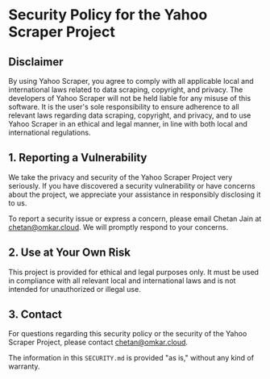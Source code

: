 
# Security Policy for the Yahoo Scraper Project

## Disclaimer

By using Yahoo Scraper, you agree to comply with all applicable local and international laws related to data scraping, copyright, and privacy. The developers of Yahoo Scraper will not be held liable for any misuse of this software. It is the user's sole responsibility to ensure adherence to all relevant laws regarding data scraping, copyright, and privacy, and to use Yahoo Scraper in an ethical and legal manner, in line with both local and international regulations.

## 1. Reporting a Vulnerability

We take the privacy and security of the Yahoo Scraper Project very seriously. If you have discovered a security vulnerability or have concerns about the project, we appreciate your assistance in responsibly disclosing it to us.

To report a security issue or express a concern, please email Chetan Jain at [chetan@omkar.cloud](mailto:chetan@omkar.cloud). We will promptly respond to your concerns.

## 2. Use at Your Own Risk

This project is provided for ethical and legal purposes only. It must be used in compliance with all relevant local and international laws and is not intended for unauthorized or illegal use.

## 3. Contact

For questions regarding this security policy or the security of the Yahoo Scraper Project, please contact [chetan@omkar.cloud](mailto:chetan@omkar.cloud).

The information in this `SECURITY.md` is provided "as is," without any kind of warranty.